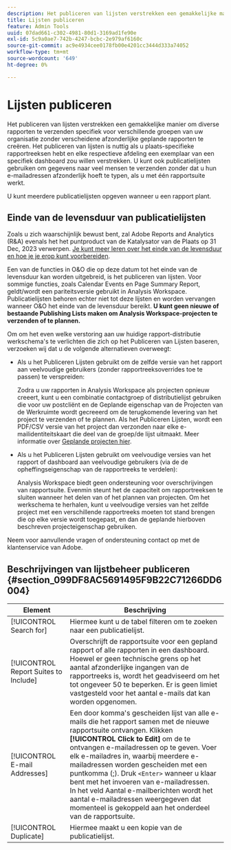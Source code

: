 ```yaml
---
description: Het publiceren van lijsten verstrekken een gemakkelijke manier om diverse rapporten te verzenden specifiek voor verschillende groepen van uw organisatie zonder verscheidene afzonderlijke geplande rapporten te creëren. Het publiceren van lijsten is nuttig als u plaats-specifieke rapportreeksen hebt en elke respectieve afdeling een exemplaar van een specifiek dashboard zou willen verstrekken. U kunt ook publicatielijsten gebruiken om gegevens naar veel mensen te verzenden zonder dat u hun e-mailadressen afzonderlijk hoeft te typen, als u met één rapportsuite werkt.
title: Lijsten publiceren
feature: Admin Tools
uuid: 07dad661-c302-4981-80d1-3169ad1fe90e
exl-id: 5c9a0ae7-742b-4247-bcbc-2e979af6160c
source-git-commit: ac9e4934cee0178fb00e4201cc3444d333a74052
workflow-type: tm+mt
source-wordcount: '649'
ht-degree: 0%

---
```


# Lijsten publiceren

Het publiceren van lijsten verstrekken een gemakkelijke manier om diverse rapporten te verzenden specifiek voor verschillende groepen van uw organisatie zonder verscheidene afzonderlijke geplande rapporten te creëren. Het publiceren van lijsten is nuttig als u plaats-specifieke rapportreeksen hebt en elke respectieve afdeling een exemplaar van een specifiek dashboard zou willen verstrekken. U kunt ook publicatielijsten gebruiken om gegevens naar veel mensen te verzenden zonder dat u hun e-mailadressen afzonderlijk hoeft te typen, als u met één rapportsuite werkt.

U kunt meerdere publicatielijsten opgeven wanneer u een rapport plant.

## Einde van de levensduur van publicatielijsten

Zoals u zich waarschijnlijk bewust bent, zal Adobe Reports and Analytics (R&amp;A) evenals het het puntproduct van de Katalysator van de Plaats op 31 Dec, 2023 verwerpen. [Je kunt meer leren over het einde van de levensduur en hoe je je erop kunt voorbereiden](https://express.adobe.com/page/6WnF8JK6IRDhf/).

Een van de functies in O&amp;O die op deze datum tot het einde van de levensduur kan worden uitgebreid, is het publiceren van lijsten. Voor sommige functies, zoals Calendar Events en Page Summary Report, geldt/wordt een pariteitsversie gebruikt in Analysis Workspace. Publicatielijsten behoren echter niet tot deze lijsten en worden vervangen wanneer O&amp;O het einde van de levensduur bereikt. **U kunt geen nieuwe of bestaande Publishing Lists maken om Analysis Workspace-projecten te verzenden of te plannen.**

Om om het even welke verstoring aan uw huidige rapport-distributie werkschema&#39;s te verlichten die zich op het Publiceren van Lijsten baseren, verzoeken wij dat u de volgende alternatieven overweegt:

* Als u het Publiceren Lijsten gebruikt om de zelfde versie van het rapport aan veelvoudige gebruikers (zonder rapportreeksoverrides toe te passen) te verspreiden:

   Zodra u uw rapporten in Analysis Workspace als projecten opnieuw creeert, kunt u een combinatie contactgroep of distributielijst gebruiken die voor uw postcliënt en de Geplande eigenschap van de Projecten van de Werkruimte wordt gecreeerd om de terugkomende levering van het project te verzenden of te plannen. Als het Publiceren Lijsten, wordt een PDF/CSV versie van het project dan verzonden naar elke e-mailidentiteitskaart die deel van de groep/de lijst uitmaakt. Meer informatie over [Geplande projecten hier](https://experienceleague.adobe.com/docs/analytics/analyze/analysis-workspace/curate-share/t-schedule-report.html#:~:text=Scheduled%20Analysis%20Workspace%20projects%20can,options%20in%20the%20left%20rail.).

* Als u het Publiceren Lijsten gebruikt om veelvoudige versies van het rapport of dashboard aan veelvoudige gebruikers (via de de opheffingseigenschap van de rapportreeks te verdelen):

   Analysis Workspace biedt geen ondersteuning voor overschrijvingen van rapportsuite. Evenmin steunt het de capaciteit om rapportreeksen te sluiten wanneer het delen van of het plannen van projecten. Om het werkschema te herhalen, kunt u veelvoudige versies van het zelfde project met een verschillende rapportreeks moeten tot stand brengen die op elke versie wordt toegepast, en dan de geplande hierboven beschreven projecteigenschap gebruiken.

Neem voor aanvullende vragen of ondersteuning contact op met de klantenservice van Adobe.

## Beschrijvingen van lijstbeheer publiceren {#section_099DF8AC5691495F9B22C71266DD6004}

| Element | Beschrijving |
|--- |--- |
| [!UICONTROL Search for] | Hiermee kunt u de tabel filteren om te zoeken naar een publicatielijst. |
| [!UICONTROL Report Suites to Include] | Overschrijft de rapportsuite voor een gepland rapport of alle rapporten in een dashboard. Hoewel er geen technische grens op het aantal afzonderlijke ingangen van de rapportreeks is, wordt het geadviseerd om het tot ongeveer 50 te beperken. Er is geen limiet vastgesteld voor het aantal e-mails dat kan worden opgenomen. |
| [!UICONTROL E-mail Addresses] | Een door komma&#39;s gescheiden lijst van alle e-mails die het rapport samen met de nieuwe rapportsuite ontvangen.  Klikken **[!UICONTROL Click to Edit]** om de te ontvangen e-mailadressen op te geven. Voer elk e-mailadres in, waarbij meerdere e-mailadressen worden gescheiden met een puntkomma (;). Druk `<Enter>` wanneer u klaar bent met het invoeren van e-mailadressen. <br>In het veld Aantal e-mailberichten wordt het aantal e-mailadressen weergegeven dat momenteel is gekoppeld aan het onderdeel van de rapportsuite. |
| [!UICONTROL Duplicate] | Hiermee maakt u een kopie van de publicatielijst. |
